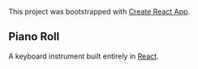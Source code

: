 This project was bootstrapped with [Create React App](https://github.com/facebook/create-react-app).

## Piano Roll

A keyboard instrument built entirely in [React](https://reactjs.org/).
